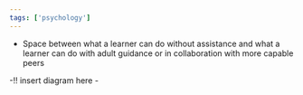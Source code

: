 ```yaml
---
tags: ['psychology']
---
```


- Space between what a learner can do without assistance and what a learner can do with adult guidance or in collaboration with more capable peers 

-!! insert diagram here - 
